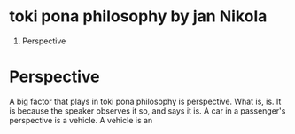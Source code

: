 # toki pona philosophy by jan Nikola

1. Perspective

# Perspective
A big factor that plays in toki pona philosophy is perspective.
What is, is. It is because the speaker observes it so, and says it is.
A car in a passenger's perspective is a vehicle.
A vehicle is an 
